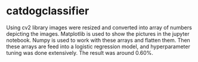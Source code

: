 # catdogclassifier

Using cv2 library images were resized and converted into array of numbers depicting the images. Matplotlib is used to show the pictures in the jupyter
notebook. Numpy is used to work with these arrays and flatten them. Then these arrays are feed into a logistic regression model, and hyperparameter tuning
was done extensively.
The result was around 0.60%.
